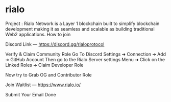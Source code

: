 # rialo
Project : Rialo Network is a Layer 1 blockchain built to simplify blockchain development making it as seamless and scalable as building traditional Web2 applications.
How to join 

 Discord Link — https://discord.gg/rialoprotocol

Verify & Claim Community Role 
Go To Discord Settings ➜ Connection ➜ Add ➜ GitHub Account 
Then go to the Rialo Server settings Menu ➜ Click on the Linked Roles ➜ Claim Developer Role

 Now try to Grab OG and Contributor Role

 Join Waitlist — https://www.rialo.io/

Submit Your Email
 Done
